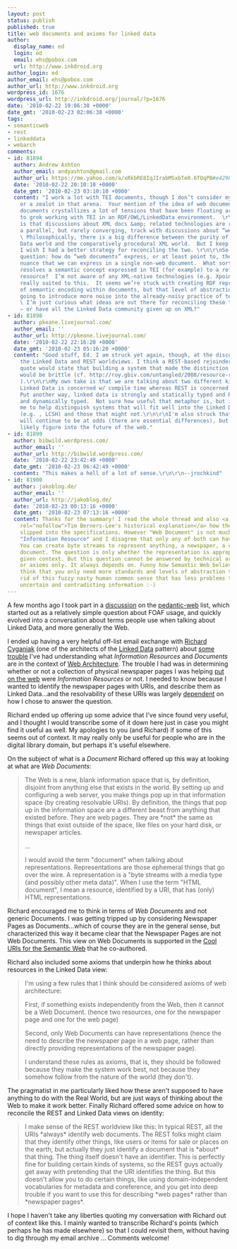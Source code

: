 ```yaml
---
layout: post
status: publish
published: true
title: web documents and axioms for linked data
author:
  display_name: ed
  login: ed
  email: ehs@pobox.com
  url: http://www.inkdroid.org
author_login: ed
author_email: ehs@pobox.com
author_url: http://www.inkdroid.org
wordpress_id: 1676
wordpress_url: http://inkdroid.org/journal/?p=1676
date: '2010-02-22 19:06:38 +0000'
date_gmt: '2010-02-23 02:06:38 +0000'
tags:
- semanticweb
- rest
- linkeddata
- webarch
comments:
- id: 81894
  author: Andrew Ashton
  author_email: andyashton@gmail.com
  author_url: https://me.yahoo.com/a/xRkbRE8IqJIrabMSxbTe0.6TOqPB#e4298
  date: '2010-02-22 20:10:10 +0000'
  date_gmt: '2010-02-23 03:10:10 +0000'
  content: "I work a lot with TEI documents, though I don’t consider myself an expert
    or a zealot in that arena.  Your mention of the idea of web documents vs. non-web
    documents crystallizes a lot of tensions that have been floating around as I try
    to grok working with TEI in an RDF/OWL/LinkedData environment.  \r\n\r\nMy impression
    is that discussions about XML docs &amp; related technologies are running along
    a parallel, but rarely converging, track with discussions about “web” documents.
    \ Philosophically, there is a big difference between the purity of the RDF/Linked
    Data world and the comparatively procedural XML world.  But I keep finding that
    I wish I had a better strategy for reconciling the two. \r\n\r\nSo it raises the
    question: how do “web documents” express, or at least point to, the kind of semantic
    nuance that we can express in a single non-web document.  What sort of mechanism
    resolves a semantic concept expressed in TEI (for example) to a referenceable
    resource?  I’m not aware of any XML-native technologies (e.g. Xpointer) that are
    really suited to this.  It seems we’re stuck with creating RDF representations
    of semantic encoding within documents, but that level of abstraction is invariably
    going to introduce more noise into the already-noisy practice of text-encoding.
    \ I’m just curious what ideas are out there for reconciling these technologies
    – or have all the Linked Data community given up on XML?"
- id: 81898
  author: pkeane.livejournal.com/
  author_email: ''
  author_url: http://pkeane.livejournal.com/
  date: '2010-02-22 22:16:20 +0000'
  date_gmt: '2010-02-23 05:16:20 +0000'
  content: "Good stuff, Ed. I am struck yet again, though, at the discordance between
    the Linked Data and REST worldviews. I think a REST-based rejoinder to the last
    quote would state that building a system that made the distinction too finely
    would be brittle (cf. http://roy.gbiv.com/untangled/2008/resource-resource-wherefore-art-thou-resource
    ).\r\n\r\nMy own take is that we are talking about two different kinds of architecture/approaches:
    Linked Data is concerned w/ compile time whereas REST is concerned w/ runtime.
    Put another way, linked data is strongly and statically typed and REST is weakly
    and dynamically typed.  Not sure how useful that metaphor is, but it seems to
    me to help distinguish systems that will fit well into the Linked Data approach
    (e.g. , LCSH) and those that might not.\r\n\r\nI'm also struck that the two worldviews
    will continue to be at odds (there are essential differences), but that both will
    likely figure into the future of the web."
- id: 81899
  author: bibwild.wordpress.com/
  author_email: ''
  author_url: http://bibwild.wordpress.com/
  date: '2010-02-22 23:42:49 +0000'
  date_gmt: '2010-02-23 06:42:49 +0000'
  content: "This makes a hell of a lot of sense.\r\n\r\n--jrochkind"
- id: 81900
  author: jakoblog.de/
  author_email: ''
  author_url: http://jakoblog.de/
  date: '2010-02-23 00:13:16 +0000'
  date_gmt: '2010-02-23 07:13:16 +0000'
  content: Thanks for the summary! I read the whole thread and also <a href="http://lists.w3.org/Archives/Public/www-tag/2009Aug/0000.html"
    rel="nofollow">Tim Berners-Lee's historical explanation</a> how the term Resource
    slipped into the specifications. However "Web Document" is not much better than
    "Information Resource" and I disagree that only any of both can have representations.
    You can create byte streams to represent anything, a newspaper, a cat, or an HTML
    document. The question is only whether the representation is appropriate in a
    given context. But this question cannot be answered by technical architectures
    or axioms only. It always depends on. Funny how Semantic Web believers seem to
    think that you only need more standards and levels of abstraction to finally get
    rid of this fuzzy nasty human common sense that has less problems to handle with
    uncertain and contradicting information :-)
---
```

<p>A few months ago I took part in a <a href="http://groups.google.com/group/pedantic-web/browse_thread/thread/eb65cce9df40abd4">discussion</a> on the <a href="http://pedantic-web.org/">pedantic-web</a> list, which started out as a relatively simple question about FOAF usage, and quickly evolved into a conversation about terms people use when talking about Linked Data, and more generally the Web. </p>
<p>I ended up having a very helpful off-list email exchange with <a href="http://richard.cyganiak.de/">Richard Cyganiak</a> (one of the architects of the <a href="http://www4.wiwiss.fu-berlin.de/bizer/pub/LinkedDataTutorial/">Linked Data</a> pattern) about <a href="http://inkdroid.org/journal/2009/05/14/rest-the-semantic-web-and-my-feeble-brain/">some</a> <a href="http://inkdroid.org/journal/2009/09/10/documents/">trouble</a> I've had understanding what <em>Information Resources</em> and <em>Documents</em> are in the context of <a href="http://www.w3.org/TR/webarch/#id-resources">Web Architecture</a>. The trouble I had was in determining whether or not a collection of physical newspaper pages I was helping <a href="http://chroniclingamerica.loc.gov">put on the web</a> were <em>Information Resources</em> or not. I needed to know because I wanted to identify the newspaper pages with URIs, and describe them as Linked Data...and the resolvability of these URIs was largely <a href="http://www.w3.org/TR/cooluris/#semweb">dependent</a> on how I chose to answer the question.</p>
<p>Richard ended up offering up some advice that I've since found very useful, and I thought I would transcribe some of it down here just in case you might find it useful as well. My apologies to you (and Richard) if some of this seems out of context. It may really only be useful for people who are in the digital library domain, but perhaps it's useful elsewhere.</p>
<p>On the subject of what is a <em>Document</em> Richard offered up this way at looking at what are <em>Web Documents</em>:</p>
<blockquote><p>
The Web is a new, blank information space that is, by definition, disjoint from anything else that exists in the world. By setting up and configuring a web server, you make things pop up in that information space (by creating resolvable URIs). By definition, the things that pop up in the information space are a different beast from anything that existed before. They are web pages. They are *not* the same as things that exist outside of the space, like files on your hard disk, or newspaper articles.</p>
<p>...</p>
<p>I would avoid the term "document" when talking about representations. Representations are those ephemeral things that go over the wire. A representation is a "byte streams with a media type (and possibly other meta data)". When I use the term "HTML document", I mean a resource, identified by a URI, that has (only) HTML representations.
</p></blockquote>
<p>Richard encouraged me to think in terms of <em>Web Documents</em> and not generic Documents. I was getting tripped up by considering Newspaper Pages as Documents...which of course they are in the general sense, but characterized this way it became clear that the Newspaper Pages are not Web Documents. This view on Web Documents is supported in the <a href="http://www.w3.org/TR/cooluris/">Cool URIs for the Semantic Web</a> that he co-authored. </p>
<p>Richard also included some axioms that underpin how he thinks about resources in the Linked Data view:</p>
<blockquote><p>
I'm using a few rules that I think should be considered axioms of web architecture:</p>
<p>First, if something exists independently from the Web, then it cannot be a Web Document. (hence two resources, one for the newspaper page and one for the web page)</p>
<p>Second, only Web Documents can have representations (hence the need to describe the newspaper page in a web page, rather than directly providing representations of the newspaper page).</p>
<p>I understand these rules as axioms, that is, they should be followed because they make the system work best, not because they somehow follow from the nature of the world (they don't).
</p></blockquote>
<p>The pragmatist in me particularly liked how these aren't supposed to have anything to do with the Real World, but are just ways of thinking about the Web to make it work better.  Finally Richard offered some advice on how to reconcile the REST and Linked Data views on identity:</p>
<blockquote><p>
I make sense of the REST worldview like this: In typical REST, all the URIs *always* identify web documents. The REST folks might claim that they identify other things, like users or items for sale or places on the earth, but actually they just identify a document that is *about* that thing. The thing itself doesn't have an identifier. This is perfectly fine for building certain kinds of systems, so the REST guys actually get away with pretending that the URI identifies the thing. But this doesn't allow you to do certain things, like using domain-independent vocabularies for metadata and coreference, and you get into deep trouble if you want to use this for describing *web pages* rather than *newspaper pages*.
</p></blockquote>
<p>I hope I haven't take any liberties quoting my conversation with Richard out of context like this. I mainly wanted to transcribe Richard's points (which perhaps he has made elsewhere) so that I could revisit them, without having to dig through my email archive ... Comments welcome!</p>
